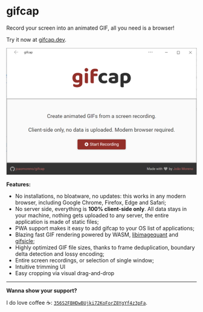# gifcap

Record your screen into an animated GIF, all you need is a browser!

Try it now at [gifcap.dev](https://gifcap.dev/).

[![screenshot](media/screenshot.png)](https://gifcap.dev/)

**Features:**

- No installations, no bloatware, no updates: this works in any modern browser, including Google Chrome, Firefox, Edge and Safari;
- No server side, everything is **100% client-side only**. All data stays in your machine, nothing gets uploaded to any server, the entire application is made of static files;
- PWA support makes it easy to add gifcap to your OS list of applications;
- Blazing fast GIF rendering powered by WASM, [libimagequant](https://github.com/ImageOptim/libimagequant) and [gifsicle](https://github.com/kohler/gifsicle);
- Highly optimized GIF file sizes, thanks to frame deduplication, boundary delta detection and lossy encoding;
- Entire screen recordings, or selection of single window;
- Intuitive trimming UI
- Easy cropping via visual drag-and-drop

---

**Wanna show your support?**

I do love coffee ☕: [`356S2FBHDwBUjki72KoForZ8YgYf4z3pFa`](bitcoin:356S2FBHDwBUjki72KoForZ8YgYf4z3pFa?label=gifcap&message=Thanks%20for%20making%20gifcap!).